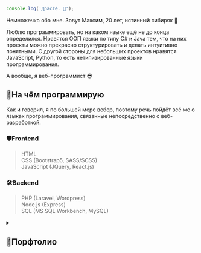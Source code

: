 ```js
console.log('Драсте. 👋');
```
<p>Немножечко обо мне. Зовут Максим, 20 лет, истинный сибиряк 💪</p>
<p>
    Люблю программировать, но на каком языке ещё не до конца определился. Нравятся ООП языки по типу C# и Java тем, что на них проекты можно прекрасно структурировать и    делать интуитивно понятными. С другой стороны для небольших проектов нравятся JavaScript, Python, то есть нетипизированные языки программирования.
</p>

<p>А вообще, я веб-программист 😎</p>

## 🧰На чём  программирую

Как и говорил, я по большей мере вебер, поэтому речь пойдёт всё же о языках программирования, связанные непосредственно с веб-разработкой.
### 🛡️Frontend
> HTML <br/>
> CSS (Bootstrap5, SASS/SCSS) <br/>
> JavaScript (JQuery, React.js)

### 🛠️Backend
> PHP (Laravel, Wordpress) <br/>
> Node.js (Express) <br/>
> SQL (MS SQL Workbench, MySQL)


<details>
  <summary><h2>📘Порфтолио</h2></summary>
  В будущем планирую сделать собственный сайт, на котором я буду размещать все свои завершённые проекты. Наверное, получится что-то вроде блога =)
</details>

